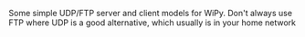 Some simple UDP/FTP server and client models for WiPy.
Don't always use FTP where UDP is a good alternative, which usually is in your home network
